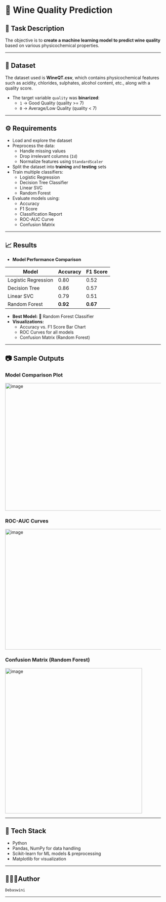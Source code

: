 # 🍷 Wine Quality Prediction  

## 📌 Task Description    
The objective is to **create a machine learning model to predict wine quality** based on various physicochemical properties.  

---

## 📂 Dataset  
The dataset used is **WineQT.csv**, which contains physicochemical features such as acidity, chlorides, sulphates, alcohol content, etc., along with a quality score.  

- The target variable `quality` was **binarized**:  
  - `1` → Good Quality (quality >= 7)  
  - `0` → Average/Low Quality (quality < 7)  

---

## ⚙️ Requirements  
- Load and explore the dataset  
- Preprocess the data:
  - Handle missing values  
  - Drop irrelevant columns (`Id`)  
  - Normalize features using `StandardScaler`  
- Split the dataset into **training** and **testing** sets  
- Train multiple classifiers:
  - Logistic Regression  
  - Decision Tree Classifier  
  - Linear SVC  
  - Random Forest  
- Evaluate models using:
  - Accuracy  
  - F1 Score  
  - Classification Report  
  - ROC-AUC Curve  
  - Confusion Matrix  

---

## 📈 Results  

- **Model Performance Comparison**  

| Model                | Accuracy | F1 Score |
|-----------------------|----------|----------|
| Logistic Regression   | 0.80     | 0.52     |
| Decision Tree         | 0.86     | 0.57     |
| Linear SVC            | 0.79     | 0.51     |
| Random Forest         | **0.92** | **0.67** |

- **Best Model:** 🎯 Random Forest Classifier  
- **Visualizations:**  
  - Accuracy vs. F1 Score Bar Chart  
  - ROC Curves for all models  
  - Confusion Matrix (Random Forest)  

---

## 📷 Sample Outputs 


### Model Comparison Plot
<img width="841" height="413" alt="image" src="https://github.com/user-attachments/assets/184f405d-f879-437c-bb23-0bf50ebc2e7a" />


### ROC-AUC Curves  
<img width="851" height="390" alt="image" src="https://github.com/user-attachments/assets/48797c4d-64bf-4f15-9981-872783adb3bd" />


### Confusion Matrix (Random Forest)  
<img width="443" height="470" alt="image" src="https://github.com/user-attachments/assets/35e34fbe-a5e5-4822-83bb-1796b495bc3c" />


---

## 📌 Tech Stack

- Python 
- Pandas, NumPy for data handling
- Scikit-learn for ML models & preprocessing
- Matplotlib for visualization

---

## 👩🏻‍💻Author
  `Debaswini`

---

